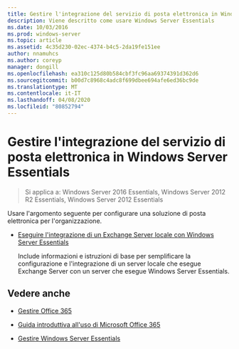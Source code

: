 ```yaml
---
title: Gestire l'integrazione del servizio di posta elettronica in Windows Server Essentials
description: Viene descritto come usare Windows Server Essentials
ms.date: 10/03/2016
ms.prod: windows-server
ms.topic: article
ms.assetid: 4c35d230-02ec-4374-b4c5-2da19fe151ee
author: nnamuhcs
ms.author: coreyp
manager: dongill
ms.openlocfilehash: ea310c125d80b584cbf3fc96aa69374391d362d6
ms.sourcegitcommit: b00d7c8968c4adc8f699dbee694afe6ed36bc9de
ms.translationtype: MT
ms.contentlocale: it-IT
ms.lasthandoff: 04/08/2020
ms.locfileid: "80852794"
---
```

# <a name="manage-email-service-integration-in-windows-server-essentials"></a>Gestire l'integrazione del servizio di posta elettronica in Windows Server Essentials

>Si applica a: Windows Server 2016 Essentials, Windows Server 2012 R2 Essentials, Windows Server 2012 Essentials

Usare l'argomento seguente per configurare una soluzione di posta elettronica per l'organizzazione.  
  
-   [Eseguire l'integrazione di un Exchange Server locale con Windows Server Essentials](Integrate-an-On-Premises-Exchange-Server-with-Windows-Server-Essentials.md)  
  
     Include informazioni e istruzioni di base per semplificare la configurazione e l'integrazione di un server locale che esegue Exchange Server con un server che esegue Windows Server Essentials.  
  
## <a name="see-also"></a>Vedere anche  
  
-   [Gestire Office 365](Manage-Office-365-in-Windows-Server-Essentials.md)  
  
-   [Guida introduttiva all'uso di Microsoft Office 365](../use/Quick-Start-Guide-to-Using-Microsoft-Office-365-with-Windows-Server-Essentials.md)  
  
-   [Gestire Windows Server Essentials](Manage-Windows-Server-Essentials.md)